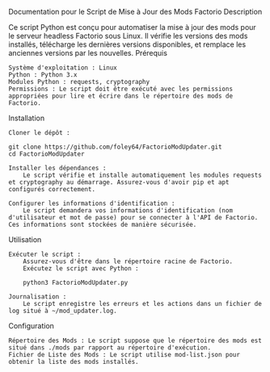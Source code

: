 Documentation pour le Script de Mise à Jour des Mods Factorio
Description

Ce script Python est conçu pour automatiser la mise à jour des mods pour le serveur headless Factorio sous Linux. Il vérifie les versions des mods installés, télécharge les dernières versions disponibles, et remplace les anciennes versions par les nouvelles.
Prérequis

    Système d'exploitation : Linux
    Python : Python 3.x
    Modules Python : requests, cryptography
    Permissions : Le script doit être exécuté avec les permissions appropriées pour lire et écrire dans le répertoire des mods de Factorio.

Installation

    Cloner le dépôt :

    git clone https://github.com/foley64/FactorioModUpdater.git
    cd FactorioModUpdater

    Installer les dépendances :
        Le script vérifie et installe automatiquement les modules requests et cryptography au démarrage. Assurez-vous d'avoir pip et apt configurés correctement.

    Configurer les informations d'identification :
        Le script demandera vos informations d'identification (nom d'utilisateur et mot de passe) pour se connecter à l'API de Factorio. Ces informations sont stockées de manière sécurisée.

Utilisation

    Exécuter le script :
        Assurez-vous d'être dans le répertoire racine de Factorio.
        Exécutez le script avec Python :

        python3 FactorioModUpdater.py

    Journalisation :
        Le script enregistre les erreurs et les actions dans un fichier de log situé à ~/mod_updater.log.

Configuration

    Répertoire des Mods : Le script suppose que le répertoire des mods est situé dans ./mods par rapport au répertoire d'exécution.
    Fichier de Liste des Mods : Le script utilise mod-list.json pour obtenir la liste des mods installés.
